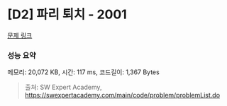 # [D2] 파리 퇴치 - 2001 

[문제 링크](https://swexpertacademy.com/main/code/problem/problemDetail.do?contestProbId=AV5PzOCKAigDFAUq) 

### 성능 요약

메모리: 20,072 KB, 시간: 117 ms, 코드길이: 1,367 Bytes



> 출처: SW Expert Academy, https://swexpertacademy.com/main/code/problem/problemList.do